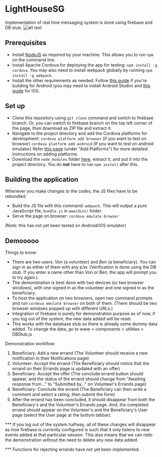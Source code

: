 # LightHouseSG
Implementation of real time messaging system is done using firebase and DB stub.
![alt text](https://i.imgur.com/x0ml8.png "")


## Prerequisites
- Install [NodeJS](https://nodejs.org/en/download/) as required by your machine. This allows you to run `npm` on the command line.
- Install Apache Cordova for deploying the app for testing: `npm install -g cordova`. You may also need to install webpack globally by running `npm install -g webpack`.
- Install the other requirements as needed. Follow [this guide](https://cordova.apache.org/docs/en/latest/guide/platforms/android/index.html) if you're building for Android (you may need to install Android Studio) and [this guide](https://cordova.apache.org/docs/en/latest/guide/platforms/ios/index.html) for iOS.


## Set up
- Clone this repository using `git clone` command and switch to firebase branch. Or, you can switch to firebase branch on the top left corner of the page, then download as ZIP file and extract it.
- Navigate to the project directory and add the Cordova platforms for development: 
`cordova platform add browser` (if you want to test on browser)
`cordova platform add android` (If you want to test on android emulator)
Refer [this page](https://cordova.apache.org/docs/en/latest/guide/cli/index.html) (under "Add Platforms") for more detailed instructions on adding platforms.
- Download the `node_modules` folder [here](https://drive.google.com/open?id=0B8J8t-14cSoqMjBxZUc4RVNCZnc), extract it, and put it into the project directory. You do **not** have to run `npm install` after this.

## Building the application
Whenever you make changes to the codes, the JS files have to be rebundled.
- Build the JS file with this command: `webpack`. This will output a pure JavaScript file, `bundle.js` in `www/dist/` folder.
- Serve the page on browser: `cordova emulate browser`

(Note: this has not yet been tested on Android/iOS emulator)

## Demooooo
Things to know:
- There are two users: *Von* (a volunteer) and *Ben* (a beneficiary). You can sign in as either of them with any p/w. (Verification is done using the DB stub. If you enter a name other than Von or Ben, the app will prompt you to try again.)
- The demonstration is best done with two devices (or two browser windows), with one signed in as the volunteer and one signed in as the beneficiary.
- To host the application on two browsers, open two command prompts and run `cordova emulate browser` on both of them. (There should be two browser windows popped up with different URLs.)
- Integration of firebase is purely for demonstration purpose as of now, if you log out of the system, the new data added will be reset.
- This works with the database stub so there is already some dummy data added. To change the data, go to www > components > utilities > DBStub.js

Demonstration workflow:
1. Beneficiary: Add a new errand (The Volunteer should receive a new notification in their Notifications page)
2. Volunteer: Accept the errand (The Beneficiary should notice that the errand on their Errands page is updated with an offer)
3. Beneficiary: Accept the offer (The conclude errand button should appear, and the status of the errand should change from "Awaiting response from..." to "Submitted by..." on Volunteer's Errands page)
4. Beneficiary: Conclude the errand (The Beneficiary can then write a comment and select a rating, then submit the form)
5. After the errand has been concluded, it should disappear from both the Beneficiary's and the Volunteer's Errands page. And, the completed errand should appear on the Volunteer's and the Beneficiary's User page (select the User page at the bottom tabbar).

*** If you log out of the system halfway, all of these changes will disappear as how firebase is currently configured is such that it only listens to new events added at that particular session. This also means that we can redo the demonstration without the need to delete any new data added.

*** Functions for rejecting errands have not yet been implemented.
